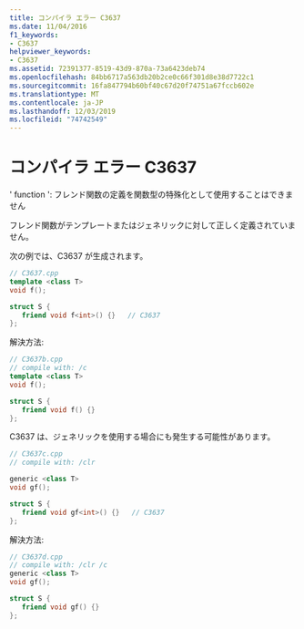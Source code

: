 ```yaml
---
title: コンパイラ エラー C3637
ms.date: 11/04/2016
f1_keywords:
- C3637
helpviewer_keywords:
- C3637
ms.assetid: 72391377-8519-43d9-870a-73a6423deb74
ms.openlocfilehash: 84bb6717a563db20b2ce0c66f301d8e38d7722c1
ms.sourcegitcommit: 16fa847794b60bf40c67d20f74751a67fccb602e
ms.translationtype: MT
ms.contentlocale: ja-JP
ms.lasthandoff: 12/03/2019
ms.locfileid: "74742549"
---
```

# <a name="compiler-error-c3637"></a>コンパイラ エラー C3637

' function ': フレンド関数の定義を関数型の特殊化として使用することはできません

フレンド関数がテンプレートまたはジェネリックに対して正しく定義されていません。

次の例では、C3637 が生成されます。

```cpp
// C3637.cpp
template <class T>
void f();

struct S {
   friend void f<int>() {}   // C3637
};
```

解決方法:

```cpp
// C3637b.cpp
// compile with: /c
template <class T>
void f();

struct S {
   friend void f() {}
};
```

C3637 は、ジェネリックを使用する場合にも発生する可能性があります。

```cpp
// C3637c.cpp
// compile with: /clr

generic <class T>
void gf();

struct S {
   friend void gf<int>() {}   // C3637
};
```

解決方法:

```cpp
// C3637d.cpp
// compile with: /clr /c
generic <class T>
void gf();

struct S {
   friend void gf() {}
};
```
